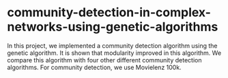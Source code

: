 # community-detection-in-complex-networks-using-genetic-algorithms
In this project, we implemented a community detection algorithm using the genetic algorithm. It is shown that modularity improved in this algorithm. We compare this algorithm with four other different community detection algorithms. For community detection, we use Movielenz 100k.
